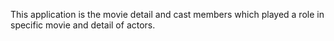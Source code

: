 This application is the movie detail and cast members which played a role in specific movie and detail of actors.
